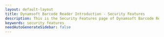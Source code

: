 ```yaml
---
layout: default-layout
title: Dynamsoft Barcode Reader Introduction - Security Features
description: This is the Security Features page of Dynamsoft Barcode Reader Introduction.
keywords: security features
needAutoGenerateSidebar: false
---
```

